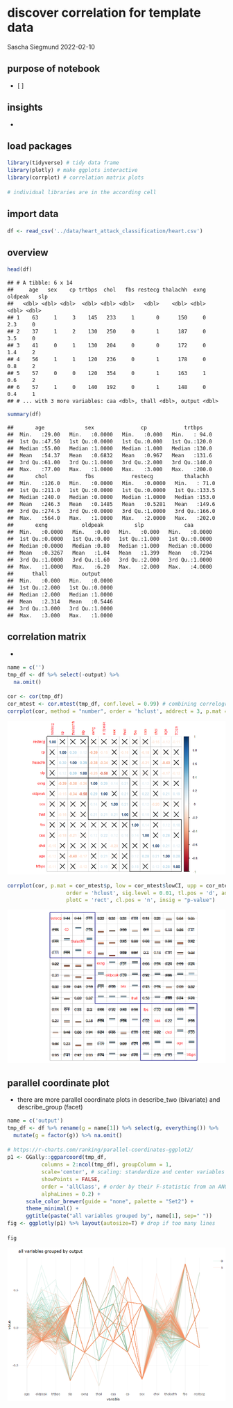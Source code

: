 discover correlation for template data
================
Sascha Siegmund
2022-02-10

## purpose of notebook

-   \[ \]

## insights

-   

## load packages

``` r
library(tidyverse) # tidy data frame
library(plotly) # make ggplots interactive
library(corrplot) # correlation matrix plots

# individual libraries are in the according cell
```

## import data

``` r
df <- read_csv('../data/heart_attack_classification/heart.csv')
```

## overview

``` r
head(df)
```

    ## # A tibble: 6 x 14
    ##     age   sex    cp trtbps  chol   fbs restecg thalachh  exng oldpeak   slp
    ##   <dbl> <dbl> <dbl>  <dbl> <dbl> <dbl>   <dbl>    <dbl> <dbl>   <dbl> <dbl>
    ## 1    63     1     3    145   233     1       0      150     0     2.3     0
    ## 2    37     1     2    130   250     0       1      187     0     3.5     0
    ## 3    41     0     1    130   204     0       0      172     0     1.4     2
    ## 4    56     1     1    120   236     0       1      178     0     0.8     2
    ## 5    57     0     0    120   354     0       1      163     1     0.6     2
    ## 6    57     1     0    140   192     0       1      148     0     0.4     1
    ## # ... with 3 more variables: caa <dbl>, thall <dbl>, output <dbl>

``` r
summary(df)
```

    ##       age             sex               cp            trtbps     
    ##  Min.   :29.00   Min.   :0.0000   Min.   :0.000   Min.   : 94.0  
    ##  1st Qu.:47.50   1st Qu.:0.0000   1st Qu.:0.000   1st Qu.:120.0  
    ##  Median :55.00   Median :1.0000   Median :1.000   Median :130.0  
    ##  Mean   :54.37   Mean   :0.6832   Mean   :0.967   Mean   :131.6  
    ##  3rd Qu.:61.00   3rd Qu.:1.0000   3rd Qu.:2.000   3rd Qu.:140.0  
    ##  Max.   :77.00   Max.   :1.0000   Max.   :3.000   Max.   :200.0  
    ##       chol            fbs            restecg          thalachh    
    ##  Min.   :126.0   Min.   :0.0000   Min.   :0.0000   Min.   : 71.0  
    ##  1st Qu.:211.0   1st Qu.:0.0000   1st Qu.:0.0000   1st Qu.:133.5  
    ##  Median :240.0   Median :0.0000   Median :1.0000   Median :153.0  
    ##  Mean   :246.3   Mean   :0.1485   Mean   :0.5281   Mean   :149.6  
    ##  3rd Qu.:274.5   3rd Qu.:0.0000   3rd Qu.:1.0000   3rd Qu.:166.0  
    ##  Max.   :564.0   Max.   :1.0000   Max.   :2.0000   Max.   :202.0  
    ##       exng           oldpeak          slp             caa        
    ##  Min.   :0.0000   Min.   :0.00   Min.   :0.000   Min.   :0.0000  
    ##  1st Qu.:0.0000   1st Qu.:0.00   1st Qu.:1.000   1st Qu.:0.0000  
    ##  Median :0.0000   Median :0.80   Median :1.000   Median :0.0000  
    ##  Mean   :0.3267   Mean   :1.04   Mean   :1.399   Mean   :0.7294  
    ##  3rd Qu.:1.0000   3rd Qu.:1.60   3rd Qu.:2.000   3rd Qu.:1.0000  
    ##  Max.   :1.0000   Max.   :6.20   Max.   :2.000   Max.   :4.0000  
    ##      thall           output      
    ##  Min.   :0.000   Min.   :0.0000  
    ##  1st Qu.:2.000   1st Qu.:0.0000  
    ##  Median :2.000   Median :1.0000  
    ##  Mean   :2.314   Mean   :0.5446  
    ##  3rd Qu.:3.000   3rd Qu.:1.0000  
    ##  Max.   :3.000   Max.   :1.0000

## correlation matrix

-   

``` r
name = c('')
tmp_df <- df %>% select(-output) %>% 
  na.omit()

cor <- cor(tmp_df)
cor_mtest <- cor.mtest(tmp_df, conf.level = 0.99) # combining correlogram with significance test
corrplot(cor, method = "number", order = 'hclust', addrect = 3, p.mat = cor_mtest$p, insig = "pch") 
```

![](nb_figs/corr_unnamed-chunk-5-1.png)<!-- -->

``` r
corrplot(cor, p.mat = cor_mtest$p, low = cor_mtest$lowCI, upp = cor_mtest$uppCI, 
                   order = 'hclust', sig.level = 0.01, tl.pos = 'd', addrect = 3, rect.col = 'navy', 
                   plotC = 'rect', cl.pos = 'n', insig = "p-value")
```

![](nb_figs/corr_unnamed-chunk-5-2.png)<!-- -->

## parallel coordinate plot

-   there are more parallel coordinate plots in describe_two (bivariate)
    and describe_group (facet)

``` r
name = c('output')
tmp_df <- df %>% rename(g = name[1]) %>% select(g, everything()) %>% 
  mutate(g = factor(g)) %>% na.omit()

# https://r-charts.com/ranking/parallel-coordinates-ggplot2/
p1 <- GGally::ggparcoord(tmp_df,
           columns = 2:ncol(tmp_df), groupColumn = 1,
           scale='center', # scaling: standardize and center variables
           showPoints = FALSE,
           order = 'allClass', # order by their F-statistic from an ANOVA
           alphaLines = 0.2) +
      scale_color_brewer(guide = "none", palette = "Set2") +
      theme_minimal() +
      ggtitle(paste("all variables grouped by", name[1], sep=" "))
fig <- ggplotly(p1) %>% layout(autosize=T) # drop if too many lines

fig
```

![](nb_figs/corr_unnamed-chunk-6-1.png)<!-- -->
